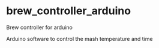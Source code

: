 # brew_controller_arduino
Brew controller for arduino

Arduino software to control the mash temperature and time
